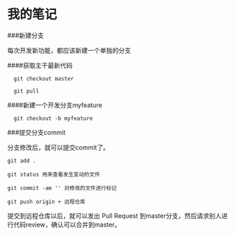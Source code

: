 
# 我的笔记

###新建分支

  每次开发新功能，都应该新建一个单独的分支

  ####获取主干最新代码

      git checkout master

      git pull

  ####新建一个开发分支myfeature

      git checkout -b myfeature

###提交分支commit

  分支修改后，就可以提交commit了。

    git add .

    git status 用来查看发生变动的文件

    git commit -am '' 对修改的文件进行标记

    git push origin + 远程仓库 

  提交到远程仓库以后，就可以发出 Pull Request 到master分支，然后请求别人进行代码review，确认可以合并到master。


 
